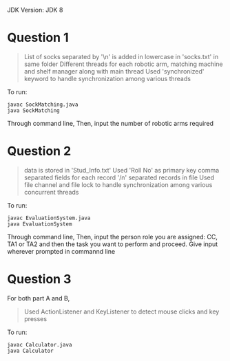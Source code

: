 JDK Version: JDK 8 


# Question 1

>   List of socks separated by '\n' is added in lowercase in 'socks.txt' in same folder
>   Different threads for each robotic arm, matching machine and shelf manager along with main thread
>   Used 'synchronized' keyword to handle synchronization among various threads

To run:
```
javac SockMatching.java
java SockMatching
```
Through command line,
Then, input the number of robotic arms required




# Question 2

>   data is stored in 'Stud_Info.txt'
>   Used 'Roll No' as primary key
>   comma separated fields for each record
>   '/n' separated records in file
>   Used file channel and file lock to handle synchronization among various concurrent threads


To run:
```
javac EvaluationSystem.java
java EvaluationSystem
```
Through command line,
Then, input the person role you are assigned: CC, TA1 or TA2
and then the task you want to perform and proceed.
Give input wherever prompted in commannd line



# Question 3

For both part A and B,

>   Used ActionListener and KeyListener to detect mouse clicks and key presses

To run:
```
javac Calculator.java
java Calculator
```